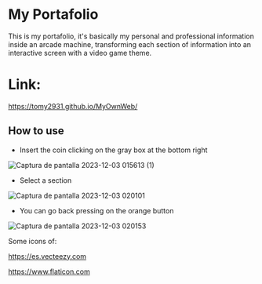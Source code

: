 # My Portafolio

This is my portafolio, it's basically my personal and professional information inside an arcade machine, transforming each section of information into an interactive screen with a video game theme.

# Link:

https://tomy2931.github.io/MyOwnWeb/

## How to use

- Insert the coin clicking on the gray box at the bottom right
  
![Captura de pantalla 2023-12-03 015613 (1)](https://github.com/Tomy2931/MyOwnWeb/assets/99775229/333b0709-de9f-439b-a3db-d3289db8eab2)

- Select a section


![Captura de pantalla 2023-12-03 020101](https://github.com/Tomy2931/MyOwnWeb/assets/99775229/7e293e40-f79a-4aea-995f-598b82ca4acc)

- You can go back pressing on the orange button


![Captura de pantalla 2023-12-03 020153](https://github.com/Tomy2931/MyOwnWeb/assets/99775229/22f2d0ba-af04-4c11-81bd-484400f905ad)







Some icons of:

https://es.vecteezy.com

https://www.flaticon.com


